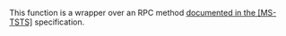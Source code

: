 This function is a wrapper over an RPC method [documented in the [MS-TSTS]](https://learn.microsoft.com/en-us/openspecs/windows_protocols/ms-tsts/fa654a9c-a67f-4e58-9fa7-5dd0ae6305a1) specification.
